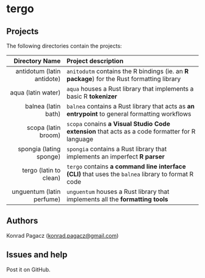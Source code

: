 # tergo

## Projects

The following directories contain the projects:

| Directory Name | Project description |
| --------------:|:------------------- |
| antidotum (latin antidote) | `anitodutm` contains the R bindings (ie. an **R package**) for the Rust formatting library |
| aqua (latin water) | `aqua` houses a Rust library that implements a basic R **tokenizer** |
| balnea (latin bath) | `balnea` contains a Rust library that acts as **an entrypoint** to general formatting workflows |
| scopa (latin broom) | `scopa` conains **a Visual Studio Code extension** that acts as a code formatter for R language |
| spongia (lating sponge) | `spongia` contains a Rust library that implements an imperfect **R parser** |
| tergo (latin to clean) | `tergo` contains **a command line interface (CLI)** that uses the `balnea` library to format R code |
| unguentum (latin perfume) | `unguentum` houses a Rust library that implements all the **formatting tools** |

## Authors

Konrad Pagacz (<konrad.pagacz@gmail.com>)

## Issues and help

Post it on GitHub.
